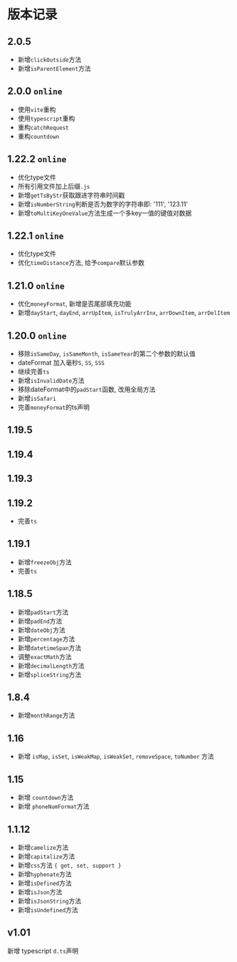 # 版本记录

## 2.0.5

- 新增`clickOutside`方法
- 新增`isParentElement`方法

## 2.0.0 `online`

- 使用`vite`重构
- 使用`typescript`重构
- 重构`catchRequest`
- 重构`countdown`

## 1.22.2 `online`

- 优化type文件
- 所有引用文件加上后缀`.js`
- 新增`getTsByStr`获取跟进字符串时间戳
- 新增`isNumberString`判断是否为数字的字符串即: '111', '123.11'
- 新增`toMultiKeyOneValue`方法生成一个多key一值的键值对数据

## 1.22.1 `online`

- 优化type文件
- 优化`timeDistance`方法, 给予`compare`默认参数

## 1.21.0 `online`

- 优化`moneyFormat`, 新增是否尾部填充功能
- 新增`dayStart`, `dayEnd`, `arrUpItem`, `isTrulyArrInx`, `arrDownItem`, `arrDelItem`

## 1.20.0 `online`

- 移除`isSameDay`, `isSameMonth`, `isSameYear`的第二个参数的默认值
- dateFormat 加入毫秒`S`, `SS`, `SSS`
- 继续完善`ts`
- 新增`isInvalidDate`方法
- 移除dateFormat中的`padStart`函数, 改用全局方法
- 新增`isSafari`
- 完善`moneyFormat`的ts声明

## 1.19.5
## 1.19.4
## 1.19.3
## 1.19.2

- 完善`ts`

## 1.19.1

- 新增`freezeObj`方法
- 完善`ts`

## 1.18.5

- 新增`padStart`方法
- 新增`padEnd`方法
- 新增`dateObj`方法
- 新增`percentage`方法
- 新增`datetimeSpan`方法
- 调整`exactMath`方法
- 新增`decimalLength`方法
- 新增`spliceString`方法

## 1.8.4

- 新增`monthRange`方法

## 1.16

- 新增 `isMap`, `isSet`, `isWeakMap`, `isWeakSet`, `removeSpace`, `toNumber` 方法

## 1.15

- 新增 `countdown`方法
- 新增 `phoneNumFormat`方法

## 1.1.12

- 新增`camelize`方法
- 新增`capitalize`方法
- 新增`css`方法 `{ get, set, support }`
- 新增`hyphenate`方法
- 新增`isDefined`方法
- 新增`isJson`方法
- 新增`isJsonString`方法
- 新增`isUndefined`方法

## v1.01

新增 typescript `d.ts`声明
